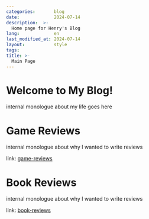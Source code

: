 ```yaml
---
categories:       blog
date:             2024-07-14
description:  >-
  Home page for Henry's Blog
lang:             en
last_modified_at: 2024-07-14
layout:           style
tags:
title: >-
  Main Page
---
```


# Welcome to My Blog!

internal monologue about my life goes here

# Game Reviews

internal monologue about why I wanted to write reviews

link: [game-reviews](https://www.yougao.dev/Blog/game-reviews/)

# Book Reviews

internal monologue about why I wanted to write reviews
 
link: [book-reviews](https://www.yougao.dev/Blog/book-reviews/)
